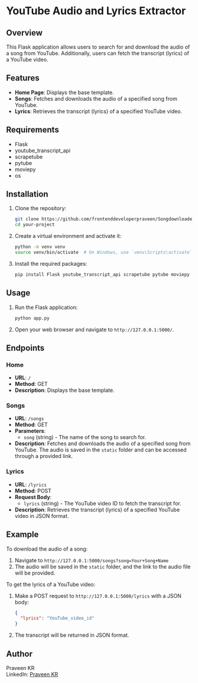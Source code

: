 # YouTube Audio and Lyrics Extractor

## Overview

This Flask application allows users to search for and download the audio of a song from YouTube. Additionally, users can fetch the transcript (lyrics) of a YouTube video.

## Features

- **Home Page**: Displays the base template.
- **Songs**: Fetches and downloads the audio of a specified song from YouTube.
- **Lyrics**: Retrieves the transcript (lyrics) of a specified YouTube video.

## Requirements

- Flask
- youtube_transcript_api
- scrapetube
- pytube
- moviepy
- os

## Installation

1. Clone the repository:

   ```sh
   git clone https://github.com/frontenddeveloperpraveen/Songdownloader
   cd your-project
   ```

2. Create a virtual environment and activate it:

   ```sh
   python -m venv venv
   source venv/bin/activate  # On Windows, use `venv\Scripts\activate`
   ```

3. Install the required packages:
   ```sh
   pip install Flask youtube_transcript_api scrapetube pytube moviepy
   ```

## Usage

1. Run the Flask application:

   ```sh
   python app.py
   ```

2. Open your web browser and navigate to `http://127.0.0.1:5000/`.

## Endpoints

### Home

- **URL**: `/`
- **Method**: GET
- **Description**: Displays the base template.

### Songs

- **URL**: `/songs`
- **Method**: GET
- **Parameters**:
  - `song` (string) - The name of the song to search for.
- **Description**: Fetches and downloads the audio of a specified song from YouTube. The audio is saved in the `static` folder and can be accessed through a provided link.

### Lyrics

- **URL**: `/lyrics`
- **Method**: POST
- **Request Body**:
  - `lyrics` (string) - The YouTube video ID to fetch the transcript for.
- **Description**: Retrieves the transcript (lyrics) of a specified YouTube video in JSON format.

## Example

To download the audio of a song:

1. Navigate to `http://127.0.0.1:5000/songs?song=Your+Song+Name`
2. The audio will be saved in the `static` folder, and the link to the audio file will be provided.

To get the lyrics of a YouTube video:

1. Make a POST request to `http://127.0.0.1:5000/lyrics` with a JSON body:
   ```json
   {
     "lyrics": "YouTube_video_id"
   }
   ```
2. The transcript will be returned in JSON format.

## Author

Praveen KR  
LinkedIn: [Praveen KR](https://www.linkedin.com/in/mepraveenkr/)
